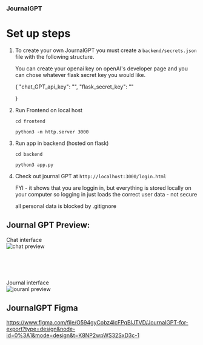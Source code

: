 ### JournalGPT


# Set up steps



1. To create your own JournalGPT you must create a ```backend/secrets.json``` file with the following structure. 


    You can create your openai key on openAI's developer page and you can chose whatever flask secret key you would like. 

    {
        "chat_GPT_api_key": "",
        "flask_secret_key": ""

    }

2. Run Frontend on local host

    ```cd frontend```

    ```python3 -m http.server 3000```


3. Run app in backend (hosted on flask)

    ```cd backend```

    ```python3 app.py```

4. Check out journal GPT at 
```http://localhost:3000/login.html```

    FYI - it shows that you are loggin in, but everything is stored locally on your computer so logging in just loads the correct user data - not secure 

    all personal data is blocked by .gitignore


## Journal GPT Preview:


Chat interface  
![chat preview](</extra/Readme_images/Screenshot 2023-07-21 at 1.52.25 PM.png>)

<br>
<br>
<br>

Journal interface  
![jouranl preview](</extra/Readme_images/Screenshot 2023-07-21 at 1.53.10 PM.png>)



## JournalGPT Figma


https://www.figma.com/file/O594gyCobz4lcFPqBIJTVD/JournalGPT-for-export?type=design&node-id=0%3A1&mode=design&t=K8NP2wpWS32SxD3c-1